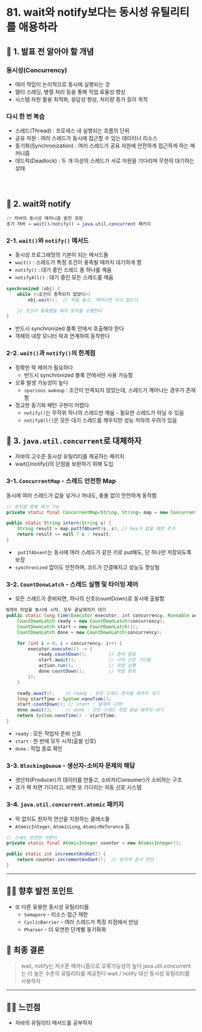 # 81. wait와 notify보다는 동시성 유틸리티를 애용하라

## 📌 1. 발표 전 알아야 할 개념

### 동시성(Concurrency)

- 여러 작업이 논리적으로 동시에 실행되는 것
- 멀티 스레딩, 병렬 처리 등을 통해 작업 효율성 향상
- 시스템 자원 활용 최적화, 응답성 향상, 처리량 증가 등이 목적

### 다시 한 번 복습

- 스레드(Thread) : 프로세스 내 실행되는 흐름의 단위
- 공유 자원 : 여러 스레드가 동시에 접근할 수 있는 데이터나 리소스
- 동기화(Synchronization) : 여러 스레드가 공유 자원에 안전하게 접근하게 하는 매커니즘
- 데드락(Deadlock) : 두 개 이상의 스레드가 서로 자원을 기다리며 무한히 대기하는 상태

###

<br>

## 📕 2. wait와 notify

```m
// 자바의 동시성 매커니즘 발전 과정
초기 자바 → wait()/notify() → java.util.concurrent 패키지
```

### 2-1. `wait()`와 `notify()` 메서드

- 동시성 프로그래밍의 기본이 되는 메서드들
- `wait()` : 스레드가 특정 조건이 충족될 때까지 대기하게 함
- `notify()` : 대기 중인 스레드 중 하나를 깨움
- `notifyAll()` : 대기 중인 모든 스레드를 깨움

```java
synchronized (obj) {
    while (<조건이 충족되지 않았다>)
        obj.wait();  // 락을 놓고, 깨어나면 다시 잡는다

    // 조건이 충족됐을 때의 동작을 수행한다
}
```

- 반드시 synchronized 블록 안에서 호출해야 한다
- 객체의 내장 모니터 락과 연계하여 동작한다

### 2-2. `wait()`과 `notify()`의 한계점

- 정확한 락 제어가 필요하다
  - 반드시 synchronized 블록 안에서만 사용 가능함
- 오류 발생 가능성이 높다
  - `spurious wakeup` : 조건이 만족되지 않았는데, 스레드가 깨어나는 경우가 존재함
- 정교한 동기화 패턴 구현이 어렵다
  - `notify()`는 무작위 하나의 스레드만 깨움 - 필요한 스레드가 아닐 수 있음
  - `notifyAll()`은 모든 대기 스레드를 깨우지만 성능 저하의 우려가 있음

## 🔧 3. `java.util.concurrent`로 대체하자

- 자바의 고수준 동시성 유틸리티를 제공하는 패키지
- wait()/notify()의 단점을 보완하기 위해 도입

### 3-1. `ConcurrentMap` - 스레드 안전한 Map

동시에 여러 스레드가 값을 넣거나 꺼내도, 충돌 없이 안전하게 동작함

```java
// 문자열 중복 제거 기능
private static final ConcurrentMap<String, String> map = new ConcurrentHashMap<>();

public static String intern(String s) {
    String result = map.putIfAbsent(s, s); // key가 없을 때만 추가
    return result == null ? s : result;
}
```

- ` putIfAbsent`는 동시에 여러 스레드가 같은 키로 put해도, 단 하나만 저장되도록 보장
- `synchronized` 없이도 안전하며, 코드가 간결해지고 성능도 향상됨

### 3-2. `CountDonwLatch` - 스레드 실행 및 타이밍 제어

- 모든 스레드가 준비되면, 하나의 신호(countDown)로 동시에 출발함

```java
N개의 작업을 동시에 시작, 모두 끝날때까지 대기
public static long time(Executor executor, int concurrency, Runnable action) throws InterruptedException {
    CountDownLatch ready = new CountDownLatch(concurrency);
    CountDownLatch start = new CountDownLatch(1);
    CountDownLatch done = new CountDownLatch(concurrency);

    for (int i = 0; i < concurrency; i++) {
        executor.execute(() -> {
            ready.countDown();        // 준비 완료
            start.await();            // 시작 신호 기다림
            action.run();             // 작업 실행
            done.countDown();         // 작업 완료
        });
    }

    ready.await();    // ready : 모든 스레드 준비될 때까지 대기
    long startTime = System.nanoTime();
    start.countDown(); // start : 일제히 시작!
    done.await();     // done : 모든 스레드 작업 끝날 때까지 대기
    return System.nanoTime() - startTime;
}
```

- `ready` : 모든 작업자 준비 신호
- `start` : 한 번에 모두 시작(출발 신호)
- `done` : 작업 종료 확인

### 3-3. `BlockingQueue` - 생산자-소비자 문제의 해답

- 생산자(Producer)가 데이터를 만들고, 소비자(Consumer)가 소비하는 구조
- 큐가 꽉 차면 기다리고, 비면 또 기다리는 자동 신호 시스템

### 3-4. `java.util.concurrent.atomic` 패키지

- 락 없이도 원자적 연산을 지원하는 클래스들
- `AtomicInteger`, `AtomicLong`, `AtomicReference` 등

```java
// 스레드 안전한 카운터
private static final AtomicInteger counter = new AtomicInteger();

public static int incrementAndGet() {
    return counter.incrementAndGet();  // 원자적 증가 연산
}
```

---

## 👍🏼 향후 발전 포인트

- 또 다른 유용한 동시성 유틸리티들
  - `Semapore` - 리소스 접근 제한
  - `CyclicBarrier` - 여러 스레드가 특정 지점에서 만남
  - `Pharser` - 더 유연한 단계별 동기화화

## 🤖 최종 결론

> wait, notify는 저수준 매커니즘으로 오류가능성이 높다
> java.util.concurrent 는 더 높은 수준의 유틸리티를 제공한다
> wait / notify 대신 동시성 유틸리티를 사용하자

---

## 😶‍🌫️ 느낀점

- 자바의 유틸리티 메서드를 공부하자
